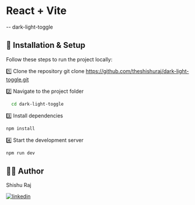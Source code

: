 # React + Vite
-- dark-light-toggle

## 🔧 Installation & Setup

Follow these steps to run the project locally:

1️⃣ Clone the repository
git clone https://github.com/theshishuraj/dark-light-toggle.git

2️⃣ Navigate to the project folder
```bash
  cd dark-light-toggle
```

3️⃣ Install dependencies
```bash
npm install
```

4️⃣ Start the development server
```bash
npm run dev
```



## 👨‍💻 Author

Shishu Raj

[![linkedin](https://img.shields.io/badge/linkedin-0A66C2?style=for-the-badge&logo=linkedin&logoColor=white)](https://www.linkedin.com/in/shishu-raj-1536a118b/)
